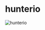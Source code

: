 # hunterio

![hunterio](https://user-images.githubusercontent.com/55708909/145214326-9b7197c9-0cc6-4c82-9102-5e53a2cdb85e.png)
